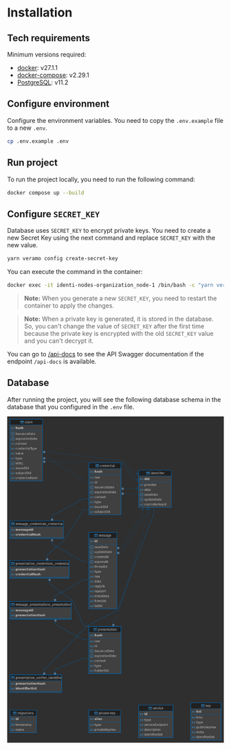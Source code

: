 # Installation

## Tech requirements

Minimum versions required:

- [docker](https://www.docker.com/): v27.1.1
- [docker-compose](https://docs.docker.com/compose/): v2.29.1
- [PostgreSQL](https://www.postgresql.org/): v11.2

## Configure environment

Configure the environment variables. You need to copy the `.env.example` file to a new `.env`.

```bash
cp .env.example .env
```

## Run project

To run the project locally, you need to run the following command:

```bash
docker compose up --build
```

## Configure `SECRET_KEY`

Database uses `SECRET_KEY` to encrypt private keys. You need to create a new Secret Key using the next command and replace `SECRET_KEY` with the new value.

```bash
yarn veramo config create-secret-key
```

You can execute the command in the container:

```bash
docker exec -it identi-nodes-organization_node-1 /bin/bash -c "yarn veramo config create-secret-key"
```

> **Note:** When you generate a new `SECRET_KEY`, you need to restart the container to apply the changes.

> **Note:** When a private key is generated, it is stored in the database. So, you can't change the value of `SECRET_KEY` after the first time because the private key is encrypted with the old `SECRET_KEY` value and you can't decrypt it.

You can go to [/api-docs](http://localhost:3330/api-docs) to see the API Swagger documentation if the endpoint `/api-docs` is available.

## Database

After running the project, you will see the following database schema in the database that you configured in the `.env` file.

![Image](../img/database_schema.png)
